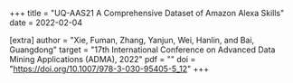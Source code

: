 +++ title = "UQ-AAS21 A Comprehensive Dataset of Amazon Alexa Skills" date = 2022-02-04

[extra] author = "Xie, Fuman, Zhang, Yanjun, Wei, Hanlin, and Bai, Guangdong" target = "17th International Conference on Advanced Data Mining Applications (ADMA), 2022" pdf = "" doi = "https://doi.org/10.1007/978-3-030-95405-5_12" +++

